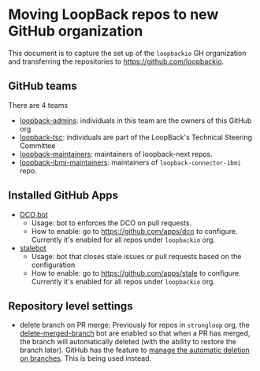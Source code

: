 # Moving LoopBack repos to new GitHub organization

This document is to capture the set up of the `loopbackio` GH organization and transferring the repositories to https://github.com/loopbackio. 

## GitHub teams

There are 4 teams 
- [loopback-admins](https://github.com/orgs/loopbackio/teams/loopback-admins): individuals in this team are the owners of this GitHub org
- [loopback-tsc](https://github.com/orgs/loopbackio/teams/loopback-tsc): individuals are part of the LoopBack's Technical Steering Committee
- [loopback-maintainers](https://github.com/orgs/loopbackio/teams/loopback-maintainers): maintainers of loopback-next repos.
- [loopback-ibmi-maintainers](https://github.com/orgs/loopbackio/teams/loopback-ibmi-maintainers): maintainers of `loopback-connector-ibmi` repo.

## Installed GitHub Apps
- [DCO bot](https://github.com/probot/dco)
    - Usage: bot to enforces the DCO on pull requests.
    - How to enable: go to https://github.com/apps/dco to configure. Currently it's enabled for all repos under `loopbackio` org.
- [stalebot](https://github.com/apps/stale)
    - Usage: bot that closes stale issues or pull requests based on the configuration
    - How to enable: go to https://github.com/apps/stale to configure. Currently it's enabled for all repos under `loopbackio` org.

## Repository level settings 
- delete branch on PR merge: Previously for repos in `strongloop` org, the [delete-merged-branch](https://github.com/SvanBoxel/delete-merged-branch) bot are enabled so that when a PR has merged, the branch will automatically deleted (with the ability to restore the branch later). GitHub has the feature to [manage the automatic deletion on branches](https://docs.github.com/en/github/administering-a-repository/configuring-pull-request-merges/managing-the-automatic-deletion-of-branches). This is being used instead.